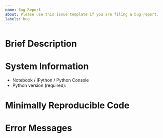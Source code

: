 ```yaml
---
name: Bug Report
about: Please use this issue template if you are filing a bug report.
labels: bug
---
```


# Brief Description

<!-- Please provide a brief description of your bug. Do NOT paste the stack trace here. -->

# System Information

<!-- System information helps us. To keep things simple, just let us know the OS and Python version first.
You can provide the optional information later. -->

- Notebook / IPython / Python Console <!-- Please erase irrelevant ones-->
- Python version (required): 

# Minimally Reproducible Code

<!-- If you provide minimal code that reproduces the problem, this makes it easier for us to debug what's going on.

Minimal code should be trivially copy/pastable into a Python interpreter in its entirety. Be sure to include imports.
-->

# Error Messages

<!-- If you get an error message, please paste it between the backticks here. -->

```

```
